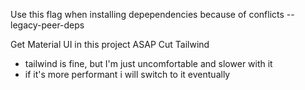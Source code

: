 Use this flag when installing depependencies because of conflicts
--legacy-peer-deps


Get Material UI in this project ASAP 
Cut Tailwind
- tailwind is fine, but I'm just uncomfortable and slower with it
- if it's more performant i will switch to it eventually